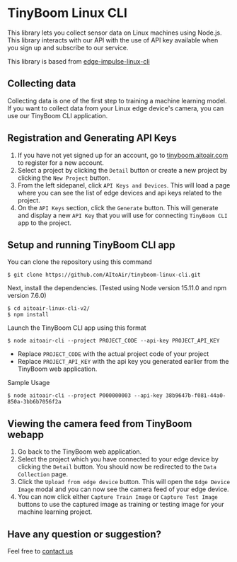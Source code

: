 # TinyBoom Linux CLI
This library lets you collect sensor data on Linux machines using Node.js.
This library interacts with our API with the use of API key available when you sign up and subscribe to our service.

This library is based from [edge-impulse-linux-cli](https://github.com/edgeimpulse/edge-impulse-linux-cli)

## Collecting data
Collecting data is one of the first step to training a machine learning model. If you want to collect data from your Linux edge device's camera, you can use our TinyBoom CLI application.

## Registration and Generating API Keys
1. If you have not yet signed up for an account, go to [tinyboom.aitoair.com](https://tinyboom.aitoair.com/signup) to register for a new account.
2. Select a project by clicking the `Detail` button or create a new project by clicking the `New Project` button.
3. From the left sidepanel, click `API Keys and Devices`. This will load a page where you can see the list of edge devices and api keys related to the project.
4. On the `API Keys` section, click the `Generate` button. This will generate and display a new `API Key` that you will use for connecting `TinyBoom CLI` app to the project.

## Setup and running TinyBoom CLI app
You can clone the repository using this command
```
$ git clone https://github.com/AItoAir/tinyboom-linux-cli.git
```

Next, install the dependencies. (Tested using Node version 15.11.0 and npm version 7.6.0)
```
$ cd aitoair-linux-cli-v2/
$ npm install
```
Launch the TinyBoom CLI app using this format
```
$ node aitoair-cli --project PROJECT_CODE --api-key PROJECT_API_KEY
```
- Replace `PROJECT_CODE` with the actual project code of your project
- Replace `PROJECT_API_KEY` with the api key you generated earlier from the TinyBoom web application.

Sample Usage
```
$ node aitoair-cli --project P000000003 --api-key 38b9647b-f081-44a0-850a-3bb6b7056f2a
```

## Viewing the camera feed from TinyBoom webapp
1. Go back to the TinyBoom web application.
2. Select the project which you have connected to your edge device by clicking the `Detail` button. You should now be redirected to the `Data Collection` page.
3. Click the `Upload from edge device` button. This will open the `Edge Device Image` modal and you can now see the camera feed of your edge device.
4. You can now click either `Capture Train Image` or `Capture Test Image` buttons to use the captured image as training or testing image for your machine learning project.

## Have any question or suggestion?
Feel free to [contact us](https://aitoair.com/contact-us/)